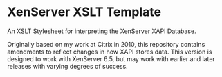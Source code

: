 # XenServer XSLT Template

An XSLT Stylesheet for interpreting the XenServer XAPI Database.

Originally based on my work at Citrix in 2010, this repository contains amendments to reflect changes in how XAPI stores data. This version is designed to work with XenServer 6.5, but may work with earlier and later releases with varying degrees of success.

